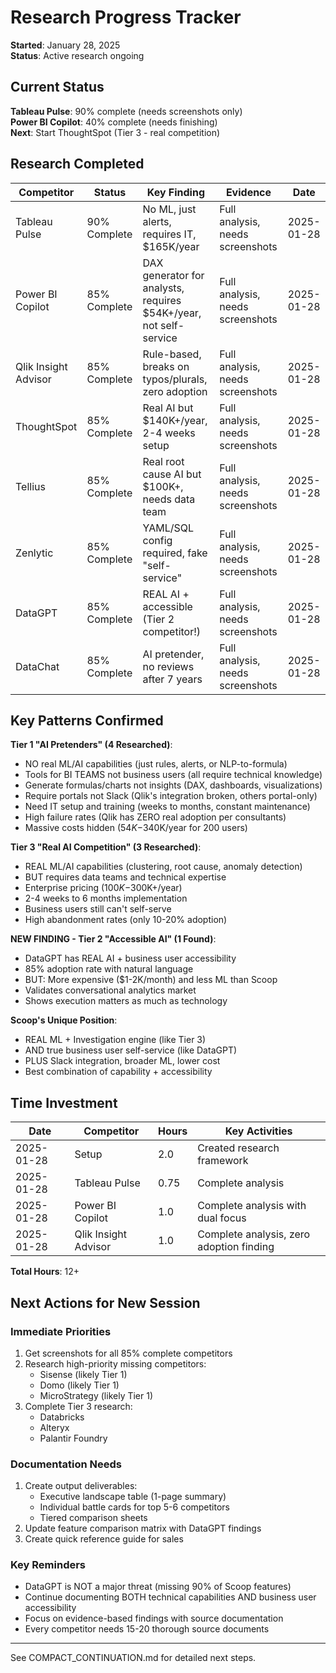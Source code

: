 # Research Progress Tracker

**Started**: January 28, 2025  
**Status**: Active research ongoing

## Current Status

**Tableau Pulse**: 90% complete (needs screenshots only)  
**Power BI Copilot**: 40% complete (needs finishing)  
**Next**: Start ThoughtSpot (Tier 3 - real competition)

## Research Completed

| Competitor | Status | Key Finding | Evidence | Date |
|------------|---------|-------------|-----------|------|
| Tableau Pulse | 90% Complete | No ML, just alerts, requires IT, $165K/year | Full analysis, needs screenshots | 2025-01-28 |
| Power BI Copilot | 85% Complete | DAX generator for analysts, requires $54K+/year, not self-service | Full analysis, needs screenshots | 2025-01-28 |
| Qlik Insight Advisor | 85% Complete | Rule-based, breaks on typos/plurals, zero adoption | Full analysis, needs screenshots | 2025-01-28 |
| ThoughtSpot | 85% Complete | Real AI but $140K+/year, 2-4 weeks setup | Full analysis, needs screenshots | 2025-01-28 |
| Tellius | 85% Complete | Real root cause AI but $100K+, needs data team | Full analysis, needs screenshots | 2025-01-28 |
| Zenlytic | 85% Complete | YAML/SQL config required, fake "self-service" | Full analysis, needs screenshots | 2025-01-28 |
| DataGPT | 85% Complete | REAL AI + accessible (Tier 2 competitor!) | Full analysis, needs screenshots | 2025-01-28 |
| DataChat | 85% Complete | AI pretender, no reviews after 7 years | Full analysis, needs screenshots | 2025-01-28 |

## Key Patterns Confirmed

**Tier 1 "AI Pretenders" (4 Researched)**:
- NO real ML/AI capabilities (just rules, alerts, or NLP-to-formula)
- Tools for BI TEAMS not business users (all require technical knowledge)
- Generate formulas/charts not insights (DAX, dashboards, visualizations)
- Require portals not Slack (Qlik's integration broken, others portal-only)
- Need IT setup and training (weeks to months, constant maintenance)
- High failure rates (Qlik has ZERO real adoption per consultants)
- Massive costs hidden ($54K-$340K/year for 200 users)

**Tier 3 "Real AI Competition" (3 Researched)**:
- REAL ML/AI capabilities (clustering, root cause, anomaly detection)
- BUT requires data teams and technical expertise
- Enterprise pricing ($100K-$300K+/year)
- 2-4 weeks to 6 months implementation
- Business users still can't self-serve
- High abandonment rates (only 10-20% adoption)

**NEW FINDING - Tier 2 "Accessible AI" (1 Found)**:
- DataGPT has REAL AI + business user accessibility
- 85% adoption rate with natural language
- BUT: More expensive ($1-2K/month) and less ML than Scoop
- Validates conversational analytics market
- Shows execution matters as much as technology

**Scoop's Unique Position**:
- REAL ML + Investigation engine (like Tier 3)
- AND true business user self-service (like DataGPT)
- PLUS Slack integration, broader ML, lower cost
- Best combination of capability + accessibility

## Time Investment

| Date | Competitor | Hours | Key Activities |
|------|------------|-------|----------------|
| 2025-01-28 | Setup | 2.0 | Created research framework |
| 2025-01-28 | Tableau Pulse | 0.75 | Complete analysis |
| 2025-01-28 | Power BI Copilot | 1.0 | Complete analysis with dual focus |
| 2025-01-28 | Qlik Insight Advisor | 1.0 | Complete analysis, zero adoption finding |

**Total Hours**: 12+

## Next Actions for New Session

### Immediate Priorities
1. Get screenshots for all 85% complete competitors
2. Research high-priority missing competitors:
   - Sisense (likely Tier 1)
   - Domo (likely Tier 1)
   - MicroStrategy (likely Tier 1)
3. Complete Tier 3 research:
   - Databricks
   - Alteryx
   - Palantir Foundry

### Documentation Needs
1. Create output deliverables:
   - Executive landscape table (1-page summary)
   - Individual battle cards for top 5-6 competitors
   - Tiered comparison sheets
2. Update feature comparison matrix with DataGPT findings
3. Create quick reference guide for sales

### Key Reminders
- DataGPT is NOT a major threat (missing 90% of Scoop features)
- Continue documenting BOTH technical capabilities AND business user accessibility
- Focus on evidence-based findings with source documentation
- Every competitor needs 15-20 thorough source documents

---

See COMPACT_CONTINUATION.md for detailed next steps.